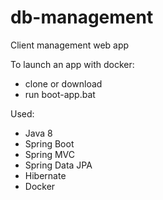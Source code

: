 # db-management

Client management web app

To launch an app with docker:
* clone or download
* run boot-app.bat

Used:
* Java 8
* Spring Boot
* Spring MVC
* Spring Data JPA
* Hibernate
* Docker
